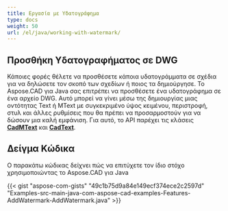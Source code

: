 ```yaml
---
title: Εργασία με Υδατογράφημα
type: docs
weight: 50
url: /el/java/working-with-watermark/
---
```


## **Προσθήκη Υδατογραφήματος σε DWG**

Κάποιες φορές θέλετε να προσθέσετε κάποια υδατογράμματα σε σχέδια για να δηλώσετε τον σκοπό των σχεδίων ή ποιος τα δημιούργησε. Το Aspose.CAD για Java σας επιτρέπει να προσθέσετε ένα υδατογράφημα σε ένα αρχείο DWG. Αυτό μπορεί να γίνει μέσω της δημιουργίας μιας οντότητας Text ή MText με συγκεκριμένο ύψος κειμένου, περιστροφή, στυλ και άλλες ρυθμίσεις που θα πρέπει να προσαρμοστούν για να δώσουν μια καλή εμφάνιση. Για αυτό, το API παρέχει τις κλάσεις [**CadMText**](https://reference.aspose.com/cad/java/com.aspose.cad.fileformats.cad.cadobjects/CadMText) και [**CadText**](https://reference.aspose.com/cad/java/com.aspose.cad.fileformats.cad.cadobjects/CadText).

## Δείγμα Κώδικα

Ο παρακάτω κώδικας δείχνει πώς να επιτύχετε τον ίδιο στόχο χρησιμοποιώντας το Aspose.CAD για Java

{{< gist "aspose-com-gists" "49c1b75d9a84e149ecf374ece2c2597d" "Examples-src-main-java-com-aspose-cad-examples-Features-AddWatermark-AddWatermark.java" >}}
